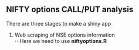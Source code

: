 ## NIFTY options CALL/PUT analysis
There are three stages to make a shiny app  <br />
1. Web scraping of NSE options information  <br />
⋅⋅⋅Here we need to use **niftyoptions.R**

